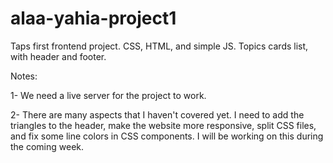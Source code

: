 # alaa-yahia-project1

Taps first frontend project. CSS, HTML, and simple JS.
Topics cards list, with header and footer. 

Notes:

1- We need a live server for the project to work.

2- There are many aspects that I haven't covered yet. 
I need to add the triangles to the header, make the website more responsive, split CSS files, and fix some line colors in CSS components. 
I will be working on this during the coming week. 
